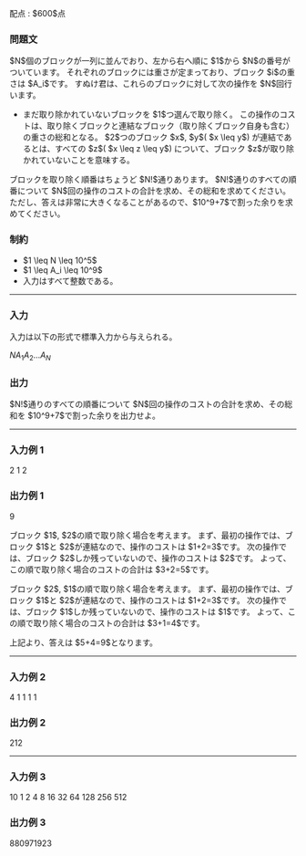 
<div>

<span>

<span>

<p>
配点 : $600$点
</p>

<div>

<section>

### **問題文**

<p>
$N$個のブロックが一列に並んでおり、左から右へ順に $1$から $N$の番号がついています。
それぞれのブロックには重さが定まっており、ブロック $i$の重さは $A_i$です。
すぬけ君は、これらのブロックに対して次の操作を $N$回行います。
</p>

<ul>

<li>
まだ取り除かれていないブロックを $1$つ選んで取り除く。
この操作のコストは、取り除くブロックと連結なブロック（取り除くブロック自身も含む）の重さの総和となる。
$2$つのブロック $x$, $y$( $x \leq y$) が連結であるとは、すべての $z$( $x \leq z \leq y$) について、ブロック $z$が取り除かれていないことを意味する。
</li>

</ul>

<p>
ブロックを取り除く順番はちょうど $N!$通りあります。
$N!$通りのすべての順番について $N$回の操作のコストの合計を求め、その総和を求めてください。
ただし、答えは非常に大きくなることがあるので、$10^9+7$で割った余りを求めてください。
</p>

</section>

</div>

<div>

<section>

### **制約**

<ul>

<li>
$1 \leq N \leq 10^5$
</li>

<li>
$1 \leq A_i \leq 10^9$
</li>

<li>
入力はすべて整数である。
</li>

</ul>

</section>

</div>

---

<div>

<div>

<section>

### **入力**

<p>
入力は以下の形式で標準入力から与えられる。
</p>

<div>

$N$$A_1$$A_2$$...$$A_N$
</div>

</section>

</div>

<div>

<section>

### **出力**

<p>
$N!$通りのすべての順番について $N$回の操作のコストの合計を求め、その総和を $10^9+7$で割った余りを出力せよ。
</p>

</section>

</div>

</div>

---

<div>

<section>

### **入力例 1**

<div>

2
1 2

</div>

</section>

</div>

<div>

<section>

### **出力例 1**

<div>

9

</div>

<p>
ブロック $1$, $2$の順で取り除く場合を考えます。
まず、最初の操作では、ブロック $1$と $2$が連結なので、操作のコストは $1+2=3$です。
次の操作では、ブロック $2$しか残っていないので、操作のコストは $2$です。
よって、この順で取り除く場合のコストの合計は $3+2=5$です。
</p>

<p>
ブロック $2$, $1$の順で取り除く場合を考えます。
まず、最初の操作では、ブロック $1$と $2$が連結なので、操作のコストは $1+2=3$です。
次の操作では、ブロック $1$しか残っていないので、操作のコストは $1$です。
よって、この順で取り除く場合のコストの合計は $3+1=4$です。
</p>

<p>
上記より、答えは $5+4=9$となります。
</p>

</section>

</div>

---

<div>

<section>

### **入力例 2**

<div>

4
1 1 1 1

</div>

</section>

</div>

<div>

<section>

### **出力例 2**

<div>

212

</div>

</section>

</div>

---

<div>

<section>

### **入力例 3**

<div>

10
1 2 4 8 16 32 64 128 256 512

</div>

</section>

</div>

<div>

<section>

### **出力例 3**

<div>

880971923

</div>

</section>

</div>

</span>

</span>

</div>
